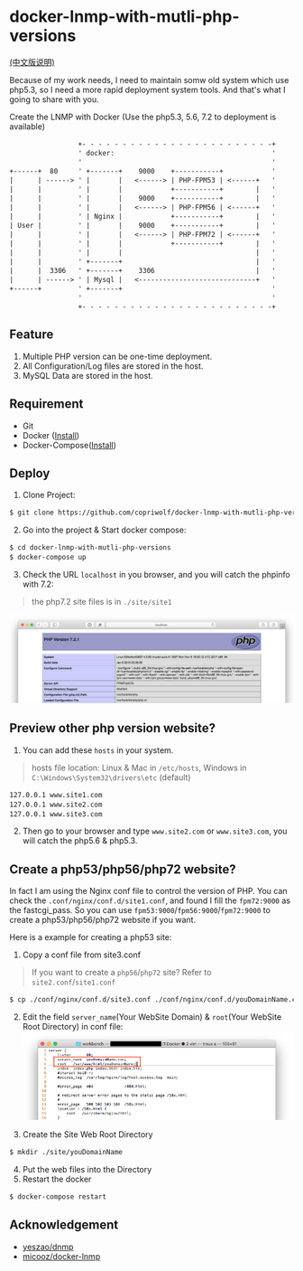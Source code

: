 # docker-lnmp-with-mutli-php-versions

[(中文版说明)](https://or2.in/2018/01/13/docker-compose-lnmp-multi-php-version/)

Because of my work needs, I need to maintain somw old system which use php5.3, so I need a more rapid deployment system tools.
And that's what I going to share with you.

Create the LNMP with Docker (Use the php5.3, 5.6, 7.2 to deployment is available)


```
                 +- - - - - - - - - - - - - - - - - - - - - - - -+
                 ' docker:                                       '
                 '                                               '
+------+  80     ' +-------+    9000    +-----------+            '
|      | ------> ' |       |   <------> | PHP-FPM53 | <------+   '
|      |         ' |       |            +-----------+        |   '
|      |         ' |       |    9000    +-----------+        |   '
|      |         ' |       |   <------> | PHP-FPM56 | <------+   '
|      |         ' | Nginx |            +-----------+        |   '
| User |         ' |       |    9000    +-----------+        |   '
|      |         ' |       |   <------> | PHP-FPM72 | <------+   '
|      |         ' |       |            +-----------+        |   '
|      |         ' |       |                                 |   '
|      |         ' +-------+                                 |   '
|      |  3306   ' +-------+    3306                         |   '
|      | ------> ' | Mysql |   <-----------------------------+   '
+------+         ' +-------+                                     '
                 '                                               '
                 +- - - - - - - - - - - - - - - - - - - - - - - -+
```

## Feature
1. Multiple PHP version can be one-time deployment.
2. All Configuration/Log files are stored in the host.
3. MySQL Data are stored in the host.

## Requirement

- Git
- Docker ([Install](https://docs.docker.com/engine/installation/))
- Docker-Compose([Install](https://docs.docker.com/compose/install/))

## Deploy

1. Clone Project:
```bash
$ git clone https://github.com/copriwolf/docker-lnmp-with-mutli-php-versions.git
```

2. Go into the project & Start docker compose:
```bash
$ cd docker-lnmp-with-mutli-php-versions
$ docker-compose up
```

3. Check the URL `localhost` in you browser, and you will catch the phpinfo with 7.2:

> the php7.2 site files is in `./site/site1`

![](./src/SCREENSHOT.png)

## Preview other php version website?
1. You can add these `hosts` in your system.
> hosts file location: Linux & Mac in `/etc/hosts`, Windows in `C:\Windows\System32\drivers\etc` (default)

```bash
127.0.0.1 www.site1.com
127.0.0.1 www.site2.com
127.0.0.1 www.site3.com
```

2. Then go to your browser and type `www.site2.com` or `www.site3.com`, you will catch the php5.6 & php5.3.

## Create a php53/php56/php72 website?
In fact I am using the Nginx conf file to control the version of PHP.
You can check the `.conf/nginx/conf.d/site1.conf`, and found I fill the `fpm72:9000` as the fastcgi_pass.
So you can use `fpm53:9000`/`fpm56:9000`/`fpm72:9000` to create a php53/php56/php72 website if you want.

Here is a example for creating a php53 site:

1. Copy a conf file from site3.conf
> If you want to create a `php56`/`php72` site? Refer to `site2.conf`/`site1.conf`

```bash
$ cp ./conf/nginx/conf.d/site3.conf ./conf/nginx/conf.d/youDomainName.conf
```

2. Edit the field `server_name`(Your WebSite Domain) & `root`(Your WebSite Root Directory) in conf file:
![](./src/docker-compose-lnmp-multi-php-version-2.png)

3. Create the Site Web Root Directory
```bash
$ mkdir ./site/youDomainName
```

4. Put the web files into the Directory
5. Restart the docker
```bash
$ docker-compose restart
```

## Acknowledgement
- [yeszao/dnmp](https://github.com/yeszao/dnmp)
- [micooz/docker-lnmp](https://github.com/micooz/docker-lnmp)
